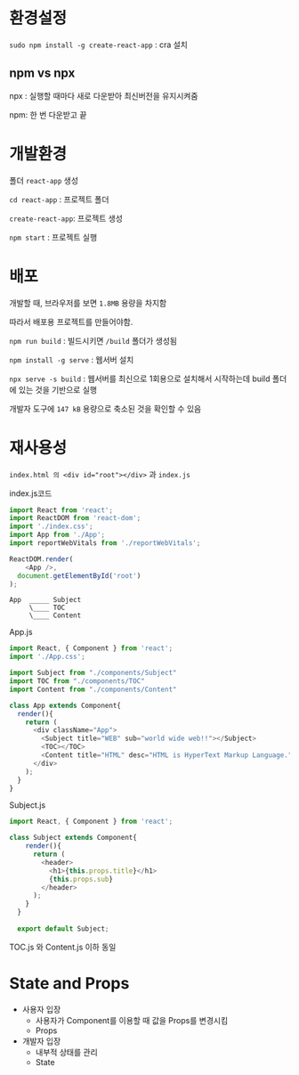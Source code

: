 # 환경설정

`sudo npm install -g create-react-app` : cra 설치

## npm vs npx

npx : 실행할 때마다 새로 다운받아 최신버전을 유지시켜줌

npm: 한 번 다운받고 끝



# 개발환경

폴더 `react-app` 생성

`cd react-app` : 프로젝트 폴더

`create-react-app`:  프로젝트 생성

`npm start` : 프로젝트 실행

# 배포

개발할 때, 브라우저를 보면 `1.8MB` 용량을 차지함

따라서 배포용 프로젝트를 만들어야함.

`npm run build` : 빌드시키면 `/build` 폴더가 생성됨

`npm install -g serve` : 웹서버 설치

`npx serve -s build` : 웹서버를 최신으로 1회용으로 설치해서 시작하는데 build 폴더에 있는 것을 기반으로 실행

개발자 도구에 `147 kB` 용량으로 축소된 것을 확인할 수 있음

# 재사용성

`index.html 의 <div id="root"></div>` 과 `index.js` 

index.js코드

```js
import React from 'react';
import ReactDOM from 'react-dom';
import './index.css';
import App from './App';
import reportWebVitals from './reportWebVitals';

ReactDOM.render(
    <App />,
  document.getElementById('root')
);
```

```
App  _____ Subject
     \____ TOC
     \____ Content
```

App.js

```js
import React, { Component } from 'react';
import './App.css';

import Subject from "./components/Subject"
import TOC from "./components/TOC"
import Content from "./components/Content"

class App extends Component{
  render(){
    return (
      <div className="App">
        <Subject title="WEB" sub="world wide web!!"></Subject>
        <TOC></TOC>
        <Content title="HTML" desc="HTML is HyperText Markup Language."></Content>
      </div>
    );
  }
}
```

Subject.js

```js
import React, { Component } from 'react';

class Subject extends Component{
    render(){
      return (
        <header>
          <h1>{this.props.title}</h1>
          {this.props.sub}
        </header>
      );
    }
  }
  
  export default Subject;
```

TOC.js  와 Content.js 이하 동일

# State  and Props

- 사용자 입장
  - 사용자가 Component를 이용할 때 값을 Props를 변경시킴
  - Props
- 개발자 입장
  - 내부적 상태를 관리
  - State







































































